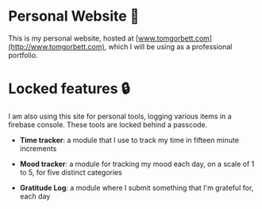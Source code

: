 # Personal Website 🔗
This is my personal website, hosted at [www.tomgorbett.com](http://www.tomgorbett.com), which I will be using as a professional portfolio.

# Locked features 🔒
I am also using this site for personal tools, logging various items in a firebase console. These tools are locked behind a passcode.

- **Time tracker**: a module that I use to track my time in fifteen minute increments

- **Mood tracker**: a module for tracking my mood each day, on a scale of 1 to 5, for five distinct categories

- **Gratitude Log**: a module where I submit something that I'm grateful for, each day